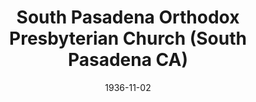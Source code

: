 ---
date: &id001 1936-11-02
end_date: null
location:
  address: null
  city: South Pasadena
  state: CA
minister:
- end: 1939-01-01
  name: Lynne Wade
  start: 1936-11-02
  type: Pastor
- end: 1943-01-01
  name: Russell Piper
  start: 1939-01-01
  type: Pastor
- end: 1944-01-01
  name: Bruce Hunt
  start: 1943-01-01
  type: Supply Pastor
- end: 1948-01-01
  name: Robert Brown
  start: 1944-01-01
  type: Pastor
- end: 1961-01-01
  name: James Moore
  start: 1951-01-01
  type: Pastor
- end: 1965-01-01
  name: Michael Stingley
  start: 1962-01-01
  type: Pastor
- end: 1978-01-01
  name: Sal Solis
  start: 1965-01-01
  type: Pastor
- end: 1982-01-01
  name: David Tickner
  start: 1979-01-01
  type: Pastor
ministers:
- Lynne Wade
- Russell Piper
- Bruce Hunt
- Robert Brown
- James Moore
- Michael Stingley
- Sal Solis
- David Tickner
name: South Pasadena Orthodox Presbyterian Church
names:
- end: 1983-03-20
  name: South Pasadena Orthodox Presbyterian Church
  start: 1936-11-02
origination_date: *id001
raw_data: 'AR South Pasadena


  South Pasadena Orthodox Presbyterian Church  (November 2, 1936-March 20, 1983)

  Pastors: Lynne Wade, 1936-39

  Russell Piper, 1939-43

  Bruce Hunt (Supply), 1943-44

  Robert Brown, 1944-48

  James Moore, 1951-61

  Michael Stingley, 1962-65

  Sal Solis, 1965-78

  David Tickner, 1979-82

  '
received_from: null
states:
- CA
status:
  active: false
  end_date: 1983-03-20
  reason: null
  received_from: null
  withdrawal_to: null
title: South Pasadena Orthodox Presbyterian Church (South Pasadena CA)
year_established:
- 1936

---